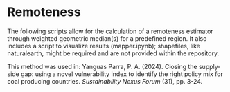 # Remoteness
 
The following scripts allow for the calculation of a remoteness estimator through weighted geometric median(s) for a predefined region. It also includes a script to visualize results (mapper.ipynb); shapefiles, like naturalearth, might be required and are not provided within the repository.

This method was used in: Yanguas Parra, P. A. (2024). Closing the supply-side gap: using a novel vulnerability index to identify the right policy mix for coal producing countries. _Sustainability Nexus Forum_ (31), pp. 3-24.
